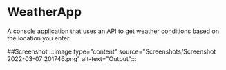 # WeatherApp
A console application that uses an API to get weather conditions based on the location you enter.

##Screenshot
:::image type="content" source="Screenshots/Screenshot 2022-03-07 201746.png" alt-text="Output":::